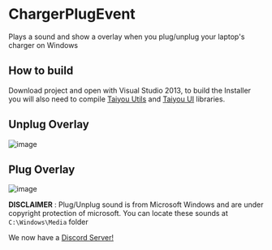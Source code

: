 # ChargerPlugEvent
 Plays a sound and show a overlay when you plug/unplug your laptop's charger on Windows


## How to build
Download project and open with Visual Studio 2013, to build the Installer you will also need to compile [Taiyou Utils](https://github.com/aragubas/TaiyouUtils) and [Taiyou UI](https://github.com/aragubas/TaiyouUILibrary) libraries.

## Unplug Overlay
![image](https://user-images.githubusercontent.com/47148297/116162132-8e3f0a00-a6cb-11eb-974f-f5fb23232ab0.png)

## Plug Overlay
![image](https://user-images.githubusercontent.com/47148297/116162160-9b5bf900-a6cb-11eb-8e30-caade5db89bf.png)


**DISCLAIMER** : Plug/Unplug sound is from Microsoft Windows and are under copyright protection of microsoft.
You can locate these sounds at `C:\Windows\Media` folder

We now have a [Discord Server!](https://discord.gg/mCG3NHsPpx)
